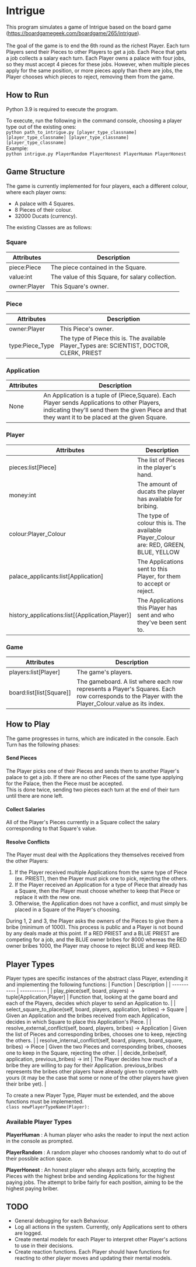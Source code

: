 # Intrigue
This program simulates a game of Intrigue based on the board game (https://boardgamegeek.com/boardgame/265/intrigue).<br>
<br>
The goal of the game is to end the 6th round as the richest Player. Each turn Players send their Pieces to other Players to get a job. Each Piece that gets a job collects a salary each turn. Each Player owns a palace with four jobs, so they must accept 4 pieces for these jobs. However, when multiple pieces apply for the same position, or more pieces apply than there are jobs, the Player chooses which pieces to reject, removing them from the game.

## How to Run
Python 3.9 is required to execute the program.

To execute, run the following in the command console, choosing a player type out of the existing ones:<br>
`python path_to_intrigue.py [player_type_classname] [player_type_classname] [player_type_classname] [player_type_classname]`<br>
Example:<br>
`python intrigue.py PlayerRandom PlayerHonest PlayerHuman PlayerHonest`

## Game Structure
The game is currently implemented for four players, each a different colour, where each player owns:<br>

- A palace with 4 Squares.<br>
- 8 Pieces of their colour.<br>
- 32000 Ducats (currency).<br>

The existing Classes are as follows:

### Square
| Attributes| Description |
| ----------- | ----------- |
| piece:Piece | The piece contained in the Square. |
| value:int | The value of this Square, for salary collection. |
| owner:Player | This Square's owner. |

### Piece
| Attributes| Description |
| ----------- | ----------- |
| owner:Player | This Piece's owner. |
| type:Piece_Type | The type of Piece this is. The available Player_Types are: SCIENTIST, DOCTOR, CLERK, PRIEST |

### Application
| Attributes| Description |
| ----------- | ----------- |
| None | An Application is a tuple of (Piece,Square). Each Player sends Applications to other Players, indicating they'll send them the given Piece and that they want it to be placed at the given Square.  |

### Player
| Attributes| Description |
| ----------- | ----------- |
| pieces:list[Piece] | The list of Pieces in the player's hand. |
| money:int | The amount of ducats the player has available for bribing. |
| colour:Player_Colour | The type of colour this is. The available Player_Colour are: RED, GREEN, BLUE, YELLOW |
| palace_applicants:list[Application] | The Applications sent to this Player, for them to accept or reject. |
| history_applications:list[(Application,Player)] | The Applications this Player has sent and who they've been sent to. |

### Game
| Attributes| Description |
| ----------- | ----------- |
| players:list[Player] | The game's players. |
| board:list[list[Square]]| The gameboard. A list where each row represents a Player's Squares. Each row corresponds to the Player with the Player_Colour.value as its index. |

## How to Play
The game progresses in turns, which are indicated in the console. Each Turn has the following phases:
#### Send Pieces
The Player picks one of their Pieces and sends them to another Player's palace to get a job. If there are no other Pieces of the same type applying for the Palace, then the Piece must be accepted.<br>
This is done twice, sending two pieces each turn at the end of their turn until there are none left.
#### Collect Salaries
All of the Player's Pieces currently in a Square collect the salary corresponding to that Square's value.
#### Resolve Conflicts
The Player must deal with the Applications they themselves received from the other Players:<br>

1. If the Player received multiple Applications from the same type of Piece (ex. PRIEST), then the Player must pick one to pick, rejecting the others.<br>
2. If the Player received an Application for a type of Piece that already has a Square, then the Player must choose whether to keep that Piece or replace it with the new one.<br>
3. Otherwise, the Application does not have a conflict, and must simply be placed in a Square of the Player's choosing.<br>

During 1, 2 and 3, the Player asks the owners of the Pieces to give them a bribe (minimum of 1000). This process is public and a Player is not bound by any deals made at this point. If a RED PRIEST and a BLUE PRIEST are competing for a job, and the BLUE owner bribes for 8000 whereas the RED owner bribes 1000, the Player may choose to reject BLUE and keep RED.

## Player Types
Player types are specific instances of the abstract class Player, extending it and implementing the following functions:
| Function | Description |
| ----------- | ----------- |
| play_piece(self, board, players) -> tuple[Application,Player] | Function that, looking at the game board and each of the Players, decides which player to send an Application to. |
| select_square_to_place(self, board, players, application, bribes) -> Square | Given an Application and the bribes received from each Application, decides in which Square to place this Application's Piece. |
| resolve_external_conflict(self, board, players, bribes) -> Application | Given the list of Pieces and corresponding bribes, chooses one to keep, rejecting the others. |
| resolve_internal_conflict(self, board, players, board_square, bribes) -> Piece | Given the two Pieces and corresponding bribes, chooses one to keep in the Square, rejecting the other. |
| decide_bribe(self, application, previous_bribes) -> int | The Player decides how much of a bribe they are willing to pay for their Application. previous_bribes represents the bribes other players have already given to compete with yours (it may be the case that some or none of the other players have given their bribe yet). |

To create a new Player Type, Player must be extended, and the above functions must be implemented.<br>
`class newPlayerTypeName(Player):`

### Available Player Types
**PlayerHuman**
: A human player who asks the reader to input the next action in the console as prompted.

**PlayerRandom**
: A random player who chooses randomly what to do out of their possible action space.

**PlayerHonest**
: An honest player who always acts fairly, accepting the Pieces with the highest bribe and sending Applications for the highest paying jobs. The attempt to bribe fairly for each position, aiming to be the highest paying briber.

## TODO
- General debugging for each Behaviour.
- Log all actions in the system. Currently, only Applications sent to others are logged.
- Create mental models for each Player to interpret other Player's actions to use in their decisions.
- Create reaction functions. Each Player should have functions for reacting to other player moves and updating their mental models.
